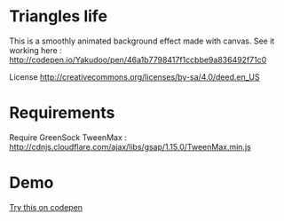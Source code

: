 # Triangles life
This is a smoothly animated background effect made with canvas.
See it working here :
http://codepen.io/Yakudoo/pen/46a1b7798417f1ccbbe9a836492f71c0

License
http://creativecommons.org/licenses/by-sa/4.0/deed.en_US

# Requirements
Require GreenSock TweenMax :
http://cdnjs.cloudflare.com/ajax/libs/gsap/1.15.0/TweenMax.min.js

# Demo
[Try this on codepen](http://codepen.io/Yakudoo/pen/46a1b7798417f1ccbbe9a836492f71c0)

